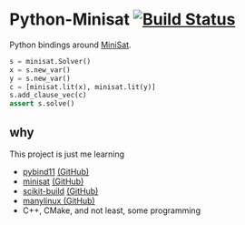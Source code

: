 # Python-Minisat [![Build Status](https://travis-ci.org/pgdr/python-minisat.svg?branch=master)](https://travis-ci.org/pgdr/python-minisat)

Python bindings around [MiniSat](https://codingnest.com/modern-sat-solvers-fast-neat-underused-part-1-of-n/).


```python
s = minisat.Solver()
x = s.new_var()
y = s.new_var()
c = [minisat.lit(x), minisat.lit(y)]
s.add_clause_vec(c)
assert s.solve()
```

## why

This project is just me learning
* [pybind11](https://pybind11.readthedocs.io/en/stable) [(GitHub)](https://github.com/pybind/pybind11)
* [minisat](https://codingnest.com/modern-sat-solvers-fast-neat-underused-part-1-of-n/) [(GitHub)](https://github.com/master-keying/minisat)
* [scikit-build](https://scikit-build.readthedocs.io/en/latest/) [(GitHub)](https://github.com/scikit-build/scikit-build)
* [manylinux (GitHub)](https://github.com/pypa/manylinux)
* C++, CMake, and not least, some programming
